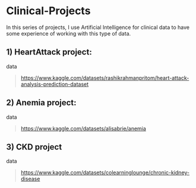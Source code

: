 # Clinical-Projects

 In this series of projects, I use Artificial Intelligence for clinical data to have some experience of working with this type of data.

 
## 1) HeartAttack project: 

data 

> 
> https://www.kaggle.com/datasets/rashikrahmanpritom/heart-attack-analysis-prediction-dataset
 



## 2) Anemia project: 

data 

>  
>  https://www.kaggle.com/datasets/alisabrie/anemia


## 3) CKD project

data 


> 
> https://www.kaggle.com/datasets/colearninglounge/chronic-kidney-disease
